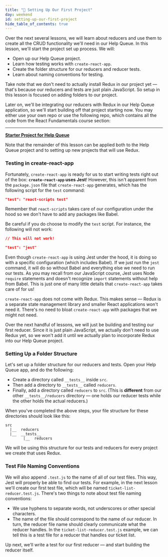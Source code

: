 ```yaml
---
title: "📓 Setting Up Our First Project"
day: weekend
id: setting-up-our-first-project
hide_table_of_contents: true
---
```


Over the next several lessons, we will learn about reducers and use them to create all the CRUD functionality we'll need in our Help Queue. In this lesson, we'll start the project set up process. We will:

* Open up our Help Queue project.
* Learn how testing works with `create-react-app`.
* Create the folder structure for our reducers and reducer tests.
* Learn about naming conventions for testing.

Take note that we don't need to actually install Redux in our project yet — that's because our reducers and tests are just plain JavaScript. So setup in this lesson is focused on adding folders to our project.

Later on, we'll be integrating our reducers with Redux in our Help Queue application, so we'll start building off that project starting now. You may either use your own repo or use the following repo, which contains all the code from the React Fundamentals course section: 

---
**[<i class="glyphicon glyphicon-folder-open"></i>  Starter Project for Help Queue](https://github.com/epicodus-lessons/react-help-queue-starter-project)**

Note that the remainder of this lesson can be applied both to the Help Queue project and to setting up new projects that will use Redux.

### Testing in create-react-app

Fortunately, `create-react-app` is ready for us to start writing tests right out of the box: **`create-react-app` uses Jest**! However, this isn't apparent from the `package.json` file that `create-react-app` generates, which has the following script for the `test` command:

```json
"test": "react-scripts test"
```

Remember that `react-scripts` takes care of our configuration under the hood so we don't have to add any packages like Babel. 

Be careful if you do choose to modify the `test` script. For instance, the following will not work:

```json
// This will not work!

"test": "jest"
```

Even though `create-react-app` is using Jest under the hood, it is doing so with a specific configuration (which includes Babel). If we just run the `jest` command, it will do so without Babel and everything else we need to run our tests. As you may recall from our JavaScript course, Jest uses Node `require` statements and doesn't recognize `import` statements without help from Babel. This is just one of many little details that `create-react-app` takes care of for us!

`create-react-app` does not come with Redux. This makes sense — Redux is a separate state management library and smaller React applications won't need it. There's no need to bloat `create-react-app` with packages that we might not need.

Over the next handful of lessons, we will just be building and testing our first reducer. Since it is just plain JavaScript, we actually don't need to use Redux yet, so we won't add it until we actually plan to incorporate Redux into our Help Queue project.

### Setting Up a Folder Structure

Let's set up a folder structure for our reducers and tests. Open your Help Queue app, and do the following:

* Create a directory called `__tests__` inside `src`. 
* Then add a directory to `__tests__` called `reducers`.
* Finally, add a directory called `reducers` to `src`. (This is **different** from our other `__tests__/reducers` directory — one holds our reducer tests while the other holds the actual reducers.)

When you've completed the above steps, your file structure for these directories should look like this:

```
src
  |__  reducers
  |__  __tests__
        |__  reducers
```

We will be using this structure for our tests and reducers for every project we create that uses Redux.

### Test File Naming Conventions

We will also append `.test.js` to the name of all of our test files. This way, Jest will properly be able to find our tests. For example, in the next lesson we'll create our first test file, which will be named `ticket-list-reducer.test.js`. There's two things to note about test file naming conventions:

* We use hyphens to separate words, not underscores or other special characters. 
* The name of the file should correspond to the name of our reducer. In turn, the reducer file name should clearly communicate what the reducer handles. In the `ticket-list-reducer.test.js` example, we can tell this is a test file for a reducer that handles our ticket list.

Up next, we'll write a test for our first reducer — and start building the reducer itself.
